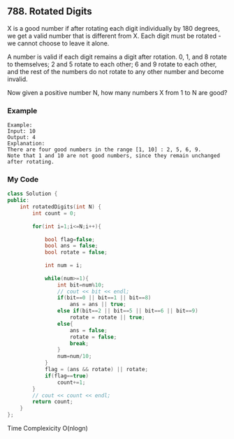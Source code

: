 ## 788. Rotated Digits
X is a good number if after rotating each digit individually by 180 degrees, we get a valid number that is different from X.  Each digit must be rotated - we cannot choose to leave it alone.

A number is valid if each digit remains a digit after rotation. 0, 1, and 8 rotate to themselves; 2 and 5 rotate to each other; 6 and 9 rotate to each other, and the rest of the numbers do not rotate to any other number and become invalid.

Now given a positive number N, how many numbers X from 1 to N are good?

### Example
```
Example:
Input: 10
Output: 4
Explanation: 
There are four good numbers in the range [1, 10] : 2, 5, 6, 9.
Note that 1 and 10 are not good numbers, since they remain unchanged after rotating.
```

### My Code
```c++
class Solution {
public:
    int rotatedDigits(int N) {
        int count = 0;
        
        for(int i=1;i<=N;i++){
            
            bool flag=false;
            bool ans = false;
            bool rotate = false;
            
            int num = i;
            
            while(num>=1){
                int bit=num%10;
                // cout << bit << endl;
                if(bit==0 || bit==1 || bit==8)
                    ans = ans || true;
                else if(bit==2 || bit==5 || bit==6 || bit==9)
                    rotate = rotate || true;
                else{
                    ans = false;
                    rotate = false;
                    break;
                }
                num=num/10;
            }
            flag = (ans && rotate) || rotate;
            if(flag==true)
                count+=1;
        }
        // cout << count << endl;
        return count;
    }
};
```

Time Complexicity
O(nlogn)

